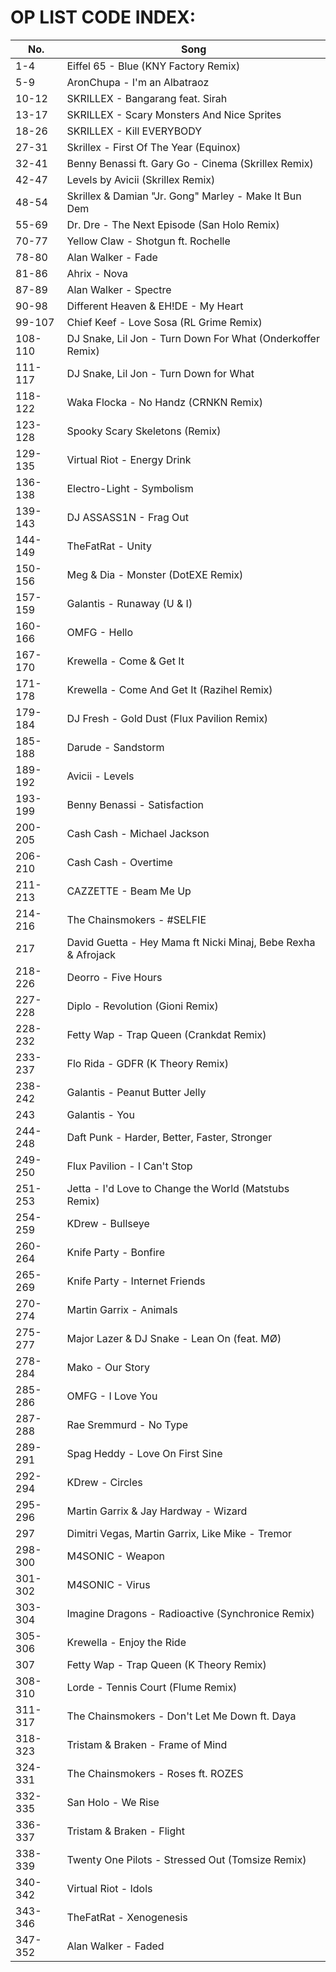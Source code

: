 OP LIST CODE INDEX:
============================
|No.|Song|
|---------------------------------------------|---------------------------------------------|
|1-4|Eiffel 65 - Blue (KNY Factory Remix)|
|5-9|AronChupa - I'm an Albatraoz|
|10-12|SKRILLEX - Bangarang feat. Sirah|
|13-17|SKRILLEX - Scary Monsters And Nice Sprites|
|18-26|SKRILLEX - Kill EVERYBODY|
|27-31|Skrillex - First Of The Year (Equinox)|
|32-41|Benny Benassi ft. Gary Go - Cinema (Skrillex Remix)|
|42-47|Levels by Avicii (Skrillex Remix)|
|48-54|Skrillex & Damian "Jr. Gong" Marley - Make It Bun Dem|
|55-69|Dr. Dre - The Next Episode (San Holo Remix)|
|70-77|Yellow Claw - Shotgun ft. Rochelle|
|78-80|Alan Walker - Fade|
|81-86|Ahrix - Nova|
|87-89|Alan Walker - Spectre|
|90-98|Different Heaven & EH!DE - My Heart|
|99-107|Chief Keef - Love Sosa (RL Grime Remix)|
|108-110|DJ Snake, Lil Jon - Turn Down For What (Onderkoffer Remix)|
|111-117|DJ Snake, Lil Jon - Turn Down for What|
|118-122|Waka Flocka - No Handz (CRNKN Remix)|
|123-128|Spooky Scary Skeletons (Remix)|
|129-135|Virtual Riot - Energy Drink|
|136-138|Electro-Light - Symbolism|
|139-143|DJ ASSASS1N - Frag Out|
|144-149|TheFatRat - Unity|
|150-156|Meg & Dia - Monster (DotEXE Remix)|
|157-159|Galantis - Runaway (U & I)|
|160-166|OMFG - Hello|
|167-170|Krewella - Come & Get It|
|171-178|Krewella - Come And Get It (Razihel Remix)|
|179-184|DJ Fresh - Gold Dust (Flux Pavilion Remix)|
|185-188|Darude - Sandstorm|
|189-192|Avicii - Levels|
|193-199|Benny Benassi - Satisfaction|
|200-205|Cash Cash - Michael Jackson|
|206-210|Cash Cash - Overtime|
|211-213|CAZZETTE - Beam Me Up|
|214-216|The Chainsmokers - #SELFIE|
|217|David Guetta - Hey Mama ft Nicki Minaj, Bebe Rexha & Afrojack|
|218-226|Deorro - Five Hours|
|227-228|Diplo - Revolution (Gioni Remix)|
|228-232|Fetty Wap - Trap Queen (Crankdat Remix)|
|233-237|Flo Rida - GDFR (K Theory Remix)|
|238-242|Galantis - Peanut Butter Jelly|
|243|Galantis - You|
|244-248|Daft Punk - Harder, Better, Faster, Stronger|
|249-250|Flux Pavilion - I Can't Stop|
|251-253|Jetta - I'd Love to Change the World (Matstubs Remix)|
|254-259|KDrew - Bullseye|
|260-264|Knife Party - Bonfire|
|265-269|Knife Party - Internet Friends|
|270-274|Martin Garrix - Animals|
|275-277|Major Lazer & DJ Snake - Lean On (feat. MØ)|
|278-284|Mako - Our Story|
|285-286|OMFG - I Love You|
|287-288|Rae Sremmurd - No Type|
|289-291|Spag Heddy - Love On First Sine|
|292-294|KDrew - Circles|
|295-296|Martin Garrix & Jay Hardway - Wizard|
|297|Dimitri Vegas, Martin Garrix, Like Mike - Tremor|
|298-300|M4SONIC - Weapon|
|301-302|M4SONIC - Virus|
|303-304|Imagine Dragons - Radioactive (Synchronice Remix)|
|305-306|Krewella - Enjoy the Ride|
|307|Fetty Wap - Trap Queen (K Theory Remix)|
|308-310|Lorde - Tennis Court (Flume Remix)|
|311-317|The Chainsmokers - Don't Let Me Down ft. Daya|
|318-323|Tristam & Braken - Frame of Mind|
|324-331|The Chainsmokers - Roses ft. ROZES|
|332-335|San Holo - We Rise|
|336-337|Tristam & Braken - Flight|
|338-339|Twenty One Pilots - Stressed Out (Tomsize Remix)|
|340-342|Virtual Riot - Idols|
|343-346|TheFatRat - Xenogenesis|
|347-352|Alan Walker - Faded|
